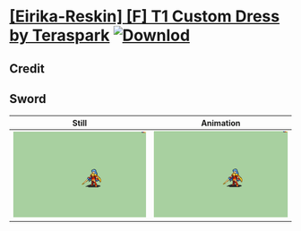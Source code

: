 # [\[Eirika-Reskin\] \[F\] T1 Custom Dress by Teraspark](./) [![Downlod](https://img.shields.io/badge/Download--red?style=social&logo=github)](https://minhaskamal.github.io/DownGit/#/home?url=https://github.com/Klokinator/FE-Repo/tree/main/Battle%20Animations%2FLords%20-%20FE8%20Types%2F%5BEirika-Reskin%5D%20%5BF%5D%20T1%20Custom%20Dress%20by%20Teraspark%2F1.%20Sword)

## Credit



## Sword

| Still | Animation |
| :---: | :-------: |
| ![Sword still](./Sword_000.png) | ![Sword animation](./Sword.gif) |
